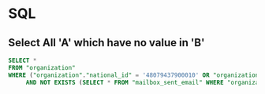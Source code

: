 # SQL

## Select All 'A' which have no value in 'B'

```sql
SELECT *
FROM "organization"
WHERE ("organization"."national_id" = '48079437900010' OR "organization"."national_id" = '54175055000108')
     AND NOT EXISTS (SELECT * FROM "mailbox_sent_email" WHERE "organization"."ref" = "mailbox_sent_email"."to_org_ref" AND "mailbox_sent_email"."email_types" = 'ORDER_SENDING')
```

